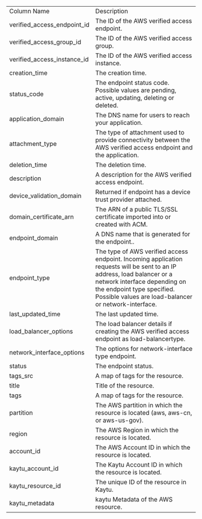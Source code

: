 <table>
	<tr><td>Column Name</td><td>Description</td></tr>
	<tr><td>verified_access_endpoint_id</td><td>The ID of the AWS verified access endpoint.</td></tr>
	<tr><td>verified_access_group_id</td><td>The ID of the AWS verified access group.</td></tr>
	<tr><td>verified_access_instance_id</td><td>The ID of the AWS verified access instance.</td></tr>
	<tr><td>creation_time</td><td>The creation time.</td></tr>
	<tr><td>status_code</td><td>The endpoint status code. Possible values are pending, active, updating, deleting or deleted.</td></tr>
	<tr><td>application_domain</td><td>The DNS name for users to reach your application.</td></tr>
	<tr><td>attachment_type</td><td>The type of attachment used to provide connectivity between the AWS verified access endpoint and the application.</td></tr>
	<tr><td>deletion_time</td><td>The deletion time.</td></tr>
	<tr><td>description</td><td>A description for the AWS verified access endpoint.</td></tr>
	<tr><td>device_validation_domain</td><td>Returned if endpoint has a device trust provider attached.</td></tr>
	<tr><td>domain_certificate_arn</td><td>The ARN of a public TLS/SSL certificate imported into or created with ACM.</td></tr>
	<tr><td>endpoint_domain</td><td>A DNS name that is generated for the endpoint..</td></tr>
	<tr><td>endpoint_type</td><td>The type of AWS verified access endpoint. Incoming application requests will be sent to an IP address, load balancer or a network interface depending on the endpoint type specified. Possible values are load-balancer or network-interface.</td></tr>
	<tr><td>last_updated_time</td><td>The last updated time.</td></tr>
	<tr><td>load_balancer_options</td><td>The load balancer details if creating the AWS verified access endpoint as load-balancertype.</td></tr>
	<tr><td>network_interface_options</td><td>The options for network-interface type endpoint.</td></tr>
	<tr><td>status</td><td>The endpoint status.</td></tr>
	<tr><td>tags_src</td><td>A map of tags for the resource.</td></tr>
	<tr><td>title</td><td>Title of the resource.</td></tr>
	<tr><td>tags</td><td>A map of tags for the resource.</td></tr>
	<tr><td>partition</td><td>The AWS partition in which the resource is located (aws, aws-cn, or aws-us-gov).</td></tr>
	<tr><td>region</td><td>The AWS Region in which the resource is located.</td></tr>
	<tr><td>account_id</td><td>The AWS Account ID in which the resource is located.</td></tr>
	<tr><td>kaytu_account_id</td><td>The Kaytu Account ID in which the resource is located.</td></tr>
	<tr><td>kaytu_resource_id</td><td>The unique ID of the resource in Kaytu.</td></tr>
	<tr><td>kaytu_metadata</td><td>kaytu Metadata of the AWS resource.</td></tr>
</table>